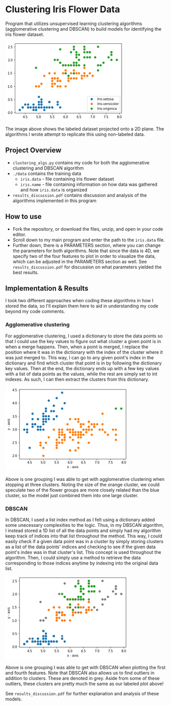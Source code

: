 # Clustering Iris Flower Data

Program that utilizes unsupervised learning clustering algorithms (agglomerative clustering and DBSCAN) to build models for identifying the iris flower dataset. 

![labeled_fig](./resources/labeled_fig.png)

The image above shows the labeled dataset projected onto a 2D plane. The algorithms I wrote attempt to replicate this using non-labeled data.

## Project Overview
- `clustering_algs.py` contains my code for both the agglomerative clustering and DBSCAN algorithm
- `./data` contains the training data
  - `iris.data` - file containing iris flower dataset
  - `iris.name` - file containing information on how data was gathered and how `iris.data` is organized
- `results_discussion.pdf` contains discussion and analysis of the algorithms implemented in this program

## How to use

- Fork the repository, or download the files, unzip, and open in your code editor.
- Scroll down to my main program and enter the path to the `iris.data` file.
- Further down, there is a PARAMETERS section, where you can change the parameters for both
algorithms. Note that since the data is 4D, we specify two of the four
features to plot in order to visualize the data, which can be adjusted
in the PARAMETERS section as well. See `results_discussion.pdf` for discussion on what parameters yielded the best results. 

## Implementation & Results

I took two different approaches when coding these algorithms in how I stored the data, so I'll explain them here
to aid in understanding my code beyond my code comments.

### Agglomerative clustering

For agglomerative clustering, I used a dictionary to store the data 
points so that I could use the key values to figure out what cluster 
a given point is in when a merge happens. Then, when a point is merged, 
I replace the position where it was in the dictionary with the index of
the cluster where it was just merged to. This way, I can go to any 
given point's index in the dictionary and find which cluster that point
is in by following the dictionary key values. Then at the end, the
dictionary ends up with a few key values with a list of data points
as the values, while the rest are simply set to int indexes. As such,
I can then extract the clusters from this dictionary.

![agglom_fig](./resources/agglom_fig.png)

Above is one grouping I was able to get with agglomerative clustering when stopping at three clusters. Noting the size of the orange cluster, we could speculate two of the flower groups are more closely related than the blue cluster, so the model just combined them into one large cluster.

### DBSCAN

In DBSCAN, I used a list index method as I felt using a dictionary added 
some unecessary complexities to the logic. Thus, in my DBSCAN algorithm, 
I instead stored a 1D list of all the data points and simply had my 
algorithm keep track of indices into that list throughout the method. This
way, I could easily check if a given data point was in a cluster by simply
storing clusters as a list of the data points' indices and checking to see
if the given data point's index was in that cluster's list. This concept is
used throughout the algorithm. Then, I could simply use a method to retrieve
the data corresponding to those indices anytime by indexing into the original
data list.

![dbscan_fig](./resources/dbscan_fig.png)

Above is one grouping I was able to get with DBSCAN when plotting the first and fourth features. Note that DBSCAN also allows us to find outliers in addition to clusters. These are denoted in grey. Aside from some of these outliers, these clusters are pretty much the same as our labeled plot above!

See `results_discussion.pdf` for further explanation and analysis of these models.

